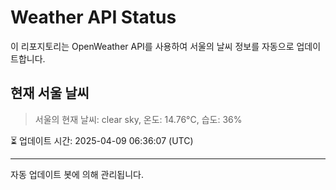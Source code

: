 
# Weather API Status

이 리포지토리는 OpenWeather API를 사용하여 서울의 날씨 정보를 자동으로 업데이트합니다.

## 현재 서울 날씨
> 서울의 현재 날씨: clear sky, 온도: 14.76°C, 습도: 36%

⏳ 업데이트 시간: 2025-04-09 06:36:07 (UTC)

---
자동 업데이트 봇에 의해 관리됩니다.
